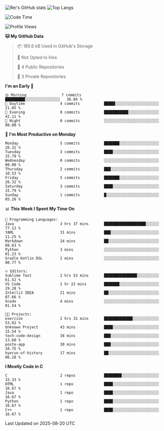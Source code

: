 ![Rei's GitHub stats](https://github-readme-stats.vercel.app/api?username=rei-doda&show_icons=true&theme=transparent)
![Top Langs](https://github-readme-stats.vercel.app/api/top-langs/?username=rei-doda&theme=transparent&layout=compact)

<!--START_SECTION:waka-->
![Code Time](http://img.shields.io/badge/Code%20Time-50%20hrs%201%20min-blue)

![Profile Views](http://img.shields.io/badge/Profile%20Views-42-blue)

**🐱 My GitHub Data** 

> 📦 185.6 kB Used in GitHub's Storage 
 > 
> 🚫 Not Opted to Hire
 > 
> 📜 4 Public Repositories 
 > 
> 🔑 3 Private Repositories 
 > 
**I'm an Early 🐤** 

```text
🌞 Morning                7 commits           █████████░░░░░░░░░░░░░░░░   36.84 % 
🌆 Daytime                4 commits           █████░░░░░░░░░░░░░░░░░░░░   21.05 % 
🌃 Evening                8 commits           ███████████░░░░░░░░░░░░░░   42.11 % 
🌙 Night                  0 commits           ░░░░░░░░░░░░░░░░░░░░░░░░░   00.00 % 
```
📅 **I'm Most Productive on Monday** 

```text
Monday                   5 commits           ███████░░░░░░░░░░░░░░░░░░   26.32 % 
Tuesday                  3 commits           ████░░░░░░░░░░░░░░░░░░░░░   15.79 % 
Wednesday                0 commits           ░░░░░░░░░░░░░░░░░░░░░░░░░   00.00 % 
Thursday                 2 commits           ███░░░░░░░░░░░░░░░░░░░░░░   10.53 % 
Friday                   5 commits           ███████░░░░░░░░░░░░░░░░░░   26.32 % 
Saturday                 3 commits           ████░░░░░░░░░░░░░░░░░░░░░   15.79 % 
Sunday                   1 commits           █░░░░░░░░░░░░░░░░░░░░░░░░   05.26 % 
```


📊 **This Week I Spent My Time On** 

```text
💬 Programming Languages: 
Java                     3 hrs 37 mins       ███████████████████░░░░░░   77.12 % 
YAML                     31 mins             ███░░░░░░░░░░░░░░░░░░░░░░   11.25 % 
Markdown                 24 mins             ██░░░░░░░░░░░░░░░░░░░░░░░   08.63 % 
Python                   3 mins              ░░░░░░░░░░░░░░░░░░░░░░░░░   01.23 % 
Gradle Kotlin DSL        2 mins              ░░░░░░░░░░░░░░░░░░░░░░░░░   00.77 % 

🔥 Editors: 
Sublime Text             2 hrs 53 mins       ███████████████░░░░░░░░░░   61.52 % 
VS Code                  1 hr 22 mins        ███████░░░░░░░░░░░░░░░░░░   29.28 % 
IntelliJ IDEA            21 mins             ██░░░░░░░░░░░░░░░░░░░░░░░   07.66 % 
Xcode                    4 mins              ░░░░░░░░░░░░░░░░░░░░░░░░░   01.54 % 

🐱‍💻 Projects: 
exercise                 2 hrs 31 mins       █████████████░░░░░░░░░░░░   53.82 % 
Unknown Project          43 mins             ████░░░░░░░░░░░░░░░░░░░░░   15.54 % 
tech-code-design         38 mins             ███░░░░░░░░░░░░░░░░░░░░░░   13.60 % 
poste-app                30 mins             ███░░░░░░░░░░░░░░░░░░░░░░   10.75 % 
hyerun-of-history        17 mins             ██░░░░░░░░░░░░░░░░░░░░░░░   06.28 % 
```

**I Mostly Code in C** 

```text
C                        2 repos             ████████░░░░░░░░░░░░░░░░░   33.33 % 
HTML                     1 repo              ████░░░░░░░░░░░░░░░░░░░░░   16.67 % 
Java                     1 repo              ████░░░░░░░░░░░░░░░░░░░░░   16.67 % 
Python                   1 repo              ████░░░░░░░░░░░░░░░░░░░░░   16.67 % 
C++                      1 repo              ████░░░░░░░░░░░░░░░░░░░░░   16.67 % 
```




 Last Updated on 2025-08-20 UTC
<!--END_SECTION:waka-->